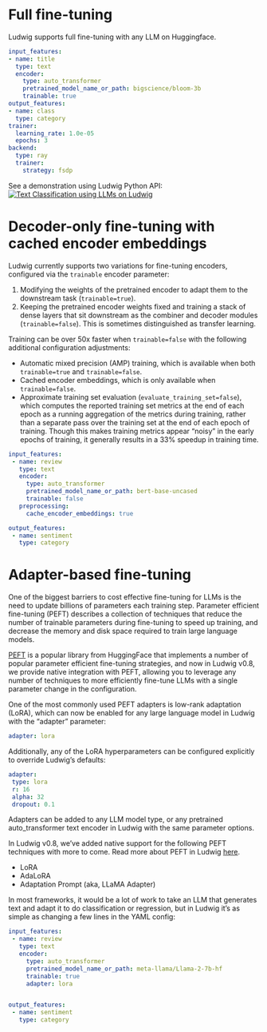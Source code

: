 # Full fine-tuning

Ludwig supports full fine-tuning with any LLM on Huggingface.

```yaml
input_features:
- name: title
  type: text
  encoder:
    type: auto_transformer
    pretrained_model_name_or_path: bigscience/bloom-3b
    trainable: true
output_features:
- name: class
  type: category
trainer:
  learning_rate: 1.0e-05
  epochs: 3
backend:
  type: ray
  trainer:
    strategy: fsdp
```

See a demonstration using Ludwig Python API: [![Text Classification using LLMs on Ludwig](https://colab.research.google.com/assets/colab-badge.svg)](https://colab.research.google.com/github/ludwig-ai/ludwig-docs/blob/master/docs/examples/llm/LLM_fine_tuning_for_Text_Classification_with_Ludwig_Python_API.ipynb)

# Decoder-only fine-tuning with cached encoder embeddings

Ludwig currently supports two variations for fine-tuning encoders, configured via the `trainable` encoder parameter:

1. Modifying the weights of the pretrained encoder to adapt them to the downstream task (`trainable=true`).
2. Keeping the pretrained encoder weights fixed and training a stack of dense layers that sit downstream as the combiner and decoder modules (`trainable=false`). This is sometimes distinguished as transfer learning.

Training can be over 50x faster when `trainable=false` with the following additional configuration adjustments:

- Automatic mixed precision (AMP) training, which is available when both `trainable=true` and `trainable=false`.
- Cached encoder embeddings, which is only available when `trainable=false`.
- Approximate training set evaluation (`evaluate_training_set=false`), which computes the reported training set metrics at the end of each epoch as a running aggregation of the metrics during training, rather than a separate pass over the training set at the end of each epoch of training. Though this makes training metrics appear “noisy” in the early epochs of training, it generally results in a 33% speedup in training time.

```yaml
input_features:
 - name: review
   type: text
   encoder:
     type: auto_transformer
     pretrained_model_name_or_path: bert-base-uncased
     trainable: false
   preprocessing:
     cache_encoder_embeddings: true

output_features:
 - name: sentiment
   type: category
```

# Adapter-based fine-tuning

One of the biggest barriers to cost effective fine-tuning for LLMs is the need to update billions of parameters each training step. Parameter efficient fine-tuning (PEFT) describes a collection of techniques that reduce the number of trainable parameters during fine-tuning to speed up training, and decrease the memory and disk space required to train large language models.

[PEFT](https://github.com/huggingface/peft) is a popular library from HuggingFace that implements a number of popular parameter efficient fine-tuning strategies, and now in Ludwig v0.8, we provide native integration with PEFT, allowing you to leverage any number of techniques to more efficiently fine-tune LLMs with a single parameter change in the configuration.

One of the most commonly used PEFT adapters is low-rank adaptation (LoRA), which can now be enabled for any large language model in Ludwig with the “adapter” parameter:

```yaml
adapter: lora
```

Additionally, any of the LoRA hyperparameters can be configured explicitly to override Ludwig’s defaults:

```yaml
adapter:
 type: lora
 r: 16
 alpha: 32
 dropout: 0.1
```

Adapters can be added to any LLM model type, or any pretrained auto_transformer text encoder in Ludwig with the same parameter options.

In Ludwig v0.8, we’ve added native support for the following PEFT techniques with more to come. Read more about PEFT in Ludwig [here](../../../configuration/large_language_model#adapter).

- LoRA
- AdaLoRA
- Adaptation Prompt (aka, LLaMA Adapter)


In most frameworks, it would be a lot of work to take an LLM that generates text and adapt it to do classification or regression, but in Ludwig it’s as simple as changing a few lines in the YAML config:

```yaml
input_features:
 - name: review
   type: text
   encoder:
     type: auto_transformer
     pretrained_model_name_or_path: meta-llama/Llama-2-7b-hf
     trainable: true
     adapter: lora


output_features:
 - name: sentiment
   type: category
```
